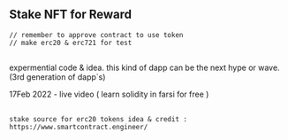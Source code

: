 ## Stake NFT for Reward

```
// remember to approve contract to use token
// make erc20 & erc721 for test
```

##

expermential code & idea. this kind of dapp can be the next hype or wave. (3rd generation of dapp`s)


17Feb 2022 - live video ( learn solidity in farsi for free )

##

```
stake source for erc20 tokens idea & credit : https://www.smartcontract.engineer/
```
